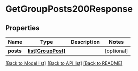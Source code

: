 # GetGroupPosts200Response


## Properties
Name | Type | Description | Notes
------------ | ------------- | ------------- | -------------
**posts** | [**list[GroupPost]**](GroupPost.md) |  | [optional] 

[[Back to Model list]](../README.md#documentation-for-models) [[Back to API list]](../README.md#documentation-for-api-endpoints) [[Back to README]](../README.md)


